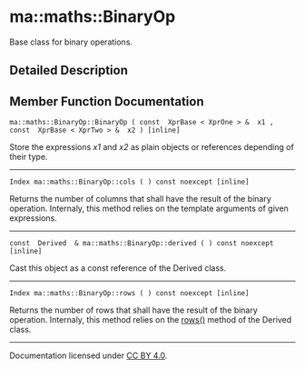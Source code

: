ma::maths::BinaryOp
===================

Base class for binary operations.

Detailed Description
--------------------

Member Function Documentation
-----------------------------

    ma::maths::BinaryOp::BinaryOp ( const  XprBase < XprOne > &  x1 ,  const  XprBase < XprTwo > &  x2 ) [inline]

Store the expressions *x1* and *x2* as plain objects or references depending of their type.

------------------------------------------------------------------------

    Index ma::maths::BinaryOp::cols ( ) const noexcept [inline]

Returns the number of columns that shall have the result of the binary operation. Internaly, this method relies on the template arguments of given expressions.

------------------------------------------------------------------------

    const  Derived  & ma::maths::BinaryOp::derived ( ) const noexcept [inline]

Cast this object as a const reference of the Derived class.

------------------------------------------------------------------------

    Index ma::maths::BinaryOp::rows ( ) const noexcept [inline]

Returns the number of rows that shall have the result of the binary operation. Internaly, this method relies on the [rows()](#1a8352327ad515f5ff8c687614b46092a9) method of the Derived class.

------------------------------------------------------------------------

Documentation licensed under [CC BY 4.0](https://creativecommons.org/licenses/by/4.0/).


